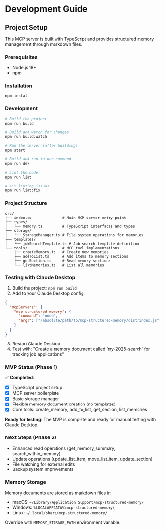 # Development Guide

## Project Setup

This MCP server is built with TypeScript and provides structured memory management through markdown files.

### Prerequisites

- Node.js 18+ 
- npm

### Installation

```bash
npm install
```

### Development

```bash
# Build the project
npm run build

# Build and watch for changes
npm run build:watch

# Run the server (after building)
npm start

# Build and run in one command
npm run dev

# Lint the code
npm run lint

# Fix linting issues
npm run lint:fix
```

### Project Structure

```
src/
├── index.ts              # Main MCP server entry point
├── types/
│   └── memory.ts         # TypeScript interfaces and types
├── storage/
│   └── StorageManager.ts # File system operations for memories
├── templates/
│   └── jobSearchTemplate.ts # Job search template definition
└── tools/                # MCP tool implementations
    ├── createMemory.ts   # Create new memories
    ├── addToList.ts      # Add items to memory sections
    ├── getSection.ts     # Read memory sections
    └── listMemories.ts   # List all memories
```

### Testing with Claude Desktop

1. Build the project: `npm run build`
2. Add to your Claude Desktop config:

```json
{
  "mcpServers": {
    "mcp-structured-memory": {
      "command": "node",
      "args": ["/absolute/path/to/mcp-structured-memory/dist/index.js"]
    }
  }
}
```

3. Restart Claude Desktop
4. Test with: "Create a memory document called 'my-2025-search' for tracking job applications"

### MVP Status (Phase 1)

✅ **Completed**:
- [x] TypeScript project setup
- [x] MCP server boilerplate
- [x] Basic storage manager
- [x] Flexible memory document creation (no templates)
- [x] Core tools: create_memory, add_to_list, get_section, list_memories

**Ready for testing**: The MVP is complete and ready for manual testing with Claude Desktop.

### Next Steps (Phase 2)

- Enhanced read operations (get_memory_summary, search_within_memory)
- Update operations (update_list_item, move_list_item, update_section) 
- File watching for external edits
- Backup system improvements

### Memory Storage

Memory documents are stored as markdown files in:
- macOS: `~/Library/Application Support/mcp-structured-memory/`
- Windows: `%LOCALAPPDATA%\mcp-structured-memory\`
- Linux: `~/.local/share/mcp-structured-memory/`

Override with `MEMORY_STORAGE_PATH` environment variable.

